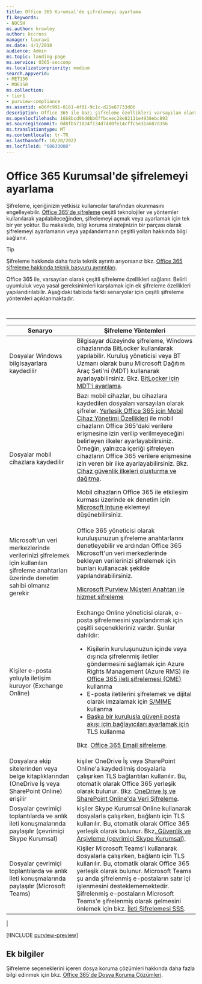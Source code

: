 ```yaml
---
title: Office 365 Kurumsal'de şifrelemeyi ayarlama
f1.keywords:
- NOCSH
ms.author: krowley
author: kccross
manager: laurawi
ms.date: 4/2/2018
audience: Admin
ms.topic: landing-page
ms.service: O365-seccomp
ms.localizationpriority: medium
search.appverid:
- MET150
- MOE150
ms.collection:
- tier1
- purview-compliance
ms.assetid: e86fc991-0161-4f01-9c1c-d25e87733d06
description: Office 365 ile bazı şifreleme özellikleri varsayılan olarak açıktır; diğer özellikler belirli uyumluluk veya yasal gereksinimleri karşılayacak şekilde yapılandırılabilir.
ms.openlocfilehash: 16b8bcd9bd0bb6ffbceec28e82111e4938ebc893
ms.sourcegitcommit: 0d8fb571024f134d7480fe14cffc5e31a687d356
ms.translationtype: MT
ms.contentlocale: tr-TR
ms.lasthandoff: 10/20/2022
ms.locfileid: "68633008"
---
```

# <a name="set-up-encryption-in-office-365-enterprise"></a>Office 365 Kurumsal'de şifrelemeyi ayarlama

Şifreleme, içeriğinizin yetkisiz kullanıcılar tarafından okunmasını engelleyebilir. [Office 365'de şifreleme](encryption.md) çeşitli teknolojiler ve yöntemler kullanılarak yapılabileceğinden, şifrelemeyi açmak veya ayarlamak için tek bir yer yoktur. Bu makalede, bilgi koruma stratejinizin bir parçası olarak şifrelemeyi ayarlamanın veya yapılandırmanın çeşitli yolları hakkında bilgi sağlanır.

> [!TIP]
> Şifreleme hakkında daha fazla teknik ayrıntı arıyorsanız bkz. [Office 365 şifreleme hakkında teknik başvuru ayrıntıları](technical-reference-details-about-encryption.md).

Office 365 ile, varsayılan olarak çeşitli şifreleme özellikleri sağlanır. Belirli uyumluluk veya yasal gereksinimleri karşılamak için ek şifreleme özellikleri yapılandırılabilir. Aşağıdaki tabloda farklı senaryolar için çeşitli şifreleme yöntemleri açıklanmaktadır.

<br>

****

|Senaryo|Şifreleme Yöntemleri|
|---|---|
|Dosyalar Windows bilgisayarlara kaydedilir|Bilgisayar düzeyinde şifreleme, Windows cihazlarında BitLocker kullanılarak yapılabilir. Kuruluş yöneticisi veya BT Uzmanı olarak bunu Microsoft Dağıtım Araç Seti'ni (MDT) kullanarak ayarlayabilirsiniz. Bkz. [BitLocker için MDT'i ayarlama](/windows/deployment/deploy-windows-mdt/set-up-mdt-for-bitlocker).|
|Dosyalar mobil cihazlara kaydedilir|Bazı mobil cihazlar, bu cihazlara kaydedilen dosyaları varsayılan olarak şifreler. [Yerleşik Office 365 için Mobil Cihaz Yönetimi Özellikleri](https://support.microsoft.com/office/capabilities-of-built-in-mobile-device-management-for-microsoft-365-a1da44e5-7475-4992-be91-9ccec25905b0) ile mobil cihazların Office 365'daki verilere erişmesine izin verilip verilmeyeceğini belirleyen ilkeler ayarlayabilirsiniz. Örneğin, yalnızca içeriği şifreleyen cihazların Office 365 verilere erişmesine izin veren bir ilke ayarlayabilirsiniz. Bkz. [Cihaz güvenlik ilkeleri oluşturma ve dağıtma](https://support.microsoft.com/office/create-and-deploy-device-security-policies-d310f556-8bfb-497b-9bd7-fe3c36ea2fd6). <p> Mobil cihazların Office 365 ile etkileşim kurması üzerinde ek denetim için [Microsoft Intune](/mem/intune/fundamentals/setup-steps) eklemeyi düşünebilirsiniz.|
|Microsoft'un veri merkezlerinde verilerinizi şifrelemek için kullanılan şifreleme anahtarları üzerinde denetim sahibi olmanız gerekir|Office 365 yöneticisi olarak kuruluşunuzun şifreleme anahtarlarını denetleyebilir ve ardından Office 365 Microsoft'un veri merkezlerinde bekleyen verilerinizi şifrelemek için bunları kullanacak şekilde yapılandırabilirsiniz. <p> [Microsoft Purview Müşteri Anahtarı ile hizmet şifreleme](customer-key-overview.md)|
|Kişiler e-posta yoluyla iletişim kuruyor (Exchange Online)|Exchange Online yöneticisi olarak, e-posta şifrelemesini yapılandırmak için çeşitli seçenekleriniz vardır. Şunlar dahildir: <ul><li>Kişilerin kuruluşunuzun içinde veya dışında şifrelenmiş iletiler göndermesini sağlamak için Azure Rights Management (Azure RMS) ile [Office 365 ileti şifrelemesi (OME)](set-up-new-message-encryption-capabilities.md) kullanma</li><li>E-posta iletilerini şifrelemek ve dijital olarak imzalamak için [S/MIME](/exchange/security-and-compliance/smime-exo/smime-exo) kullanma</li><li>[Başka bir kuruluşla güvenli posta akışı için bağlayıcıları ayarlamak için](/exchange/mail-flow-best-practices/use-connectors-to-configure-mail-flow/set-up-connectors-for-secure-mail-flow-with-a-partner) TLS kullanma</li></ul> <p> Bkz. [Office 365 Email şifreleme](./email-encryption.md).|
|Dosyalara ekip sitelerinden veya belge kitaplıklarından (OneDrive İş veya SharePoint Online) erişilir|kişiler OneDrive İş veya SharePoint Online'a kaydedilmiş dosyalarla çalışırken TLS bağlantıları kullanılır. Bu, otomatik olarak Office 365 yerleşik olarak bulunur. Bkz. [OneDrive İş ve SharePoint Online'da Veri Şifreleme](./data-encryption-in-odb-and-spo.md).|
|Dosyalar çevrimiçi toplantılarda ve anlık ileti konuşmalarında paylaşılır (çevrimiçi Skype Kurumsal)|kişiler Skype Kurumsal Online kullanarak dosyalarla çalışırken, bağlantı için TLS kullanılır. Bu, otomatik olarak Office 365 yerleşik olarak bulunur. Bkz[. Güvenlik ve Arşivleme (çevrimiçi Skype Kurumsal)](/office365/servicedescriptions/skype-for-business-online-service-description/skype-for-business-online-features).|
|Dosyalar çevrimiçi toplantılarda ve anlık ileti konuşmalarında paylaşılır (Microsoft Teams)|Kişiler Microsoft Teams'i kullanarak dosyalarla çalışırken, bağlantı için TLS kullanılır. Bu, otomatik olarak Office 365 yerleşik olarak bulunur. Microsoft Teams şu anda şifrelenmiş e-postaların satır içi işlenmesini desteklememektedir. Şifrelenmiş e-postaların Microsoft Teams'e şifrelenmiş olarak gelmesini önlemek için bkz. [İleti Şifrelemesi SSS](./ome-faq.yml#can-i-automatically-remove-encryption-on-incoming-and-outgoing-mail-).|
|

[!INCLUDE [purview-preview](../includes/purview-preview.md)]

## <a name="additional-information"></a>Ek bilgiler

Şifreleme seçeneklerini içeren dosya koruma çözümleri hakkında daha fazla bilgi edinmek için bkz. [Office 365'de Dosya Koruma Çözümleri](https://www.microsoft.com/download/details.aspx?id=55523).
